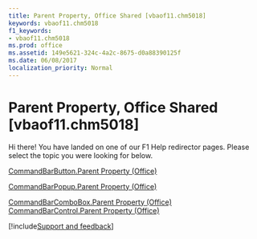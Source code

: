 ```yaml
---
title: Parent Property, Office Shared [vbaof11.chm5018]
keywords: vbaof11.chm5018
f1_keywords:
- vbaof11.chm5018
ms.prod: office
ms.assetid: 149e5621-324c-4a2c-8675-d0a88390125f
ms.date: 06/08/2017
localization_priority: Normal
---
```



# Parent Property, Office Shared [vbaof11.chm5018]

Hi there! You have landed on one of our F1 Help redirector pages. Please select the topic you were looking for below.

[CommandBarButton.Parent Property (Office)](https://msdn.microsoft.com/library/1238aea6-0a4c-0af7-7fc4-6c5fd2627b78%28Office.15%29.aspx)

[CommandBarPopup.Parent Property (Office)](https://msdn.microsoft.com/library/1bb8a043-1ad2-28d2-8c48-8426ef24579e%28Office.15%29.aspx)

[CommandBarComboBox.Parent Property (Office)](https://msdn.microsoft.com/library/a4dc7231-5366-2504-f9b0-af6dd1728bfa%28Office.15%29.aspx)
[CommandBarControl.Parent Property (Office)](https://msdn.microsoft.com/library/d6727c3d-7666-2339-1271-d44e4545b97c%28Office.15%29.aspx)

[!include[Support and feedback](~/includes/feedback-boilerplate.md)]